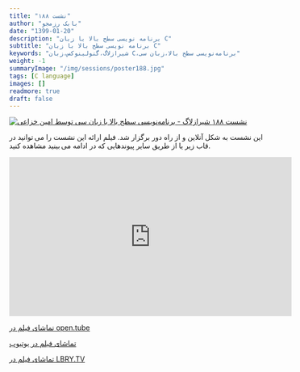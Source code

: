 ```yaml
---
title: "نشست ۱۸۸"
author: "بابک رزمجو"
date: "1399-01-20"
description: "برنامه نویسی سطح بالا با زبان C"
subtitle: "برنامه نویسی سطح بالا با زبان C"
keywords: "شیرازلاگ،گنولینوکس،زبان C،برنامه‌نویسی سطح بالا،زبان سی"
weight: -1
summaryImage: "/img/sessions/poster188.jpg"
tags: [C language]
images: []
readmore: true
draft: false
---
```

[![نشست ۱۸۸ شیرازلاگ - برنامه‌نویسی سطح بالا با زبان سی توسط امین خزاعی](/img/sessions/poster188.jpg)](/img/sessions/poster188.jpg)

این نشست به شکل آنلاین و از راه دور برگزار شد. فیلم ارائه این نشست را می توانید در قاب زیر یا از طریق سایر پیوندهایی که در ادامه می بینید مشاهده کنید.

<iframe width="560" height="315" sandbox="allow-same-origin allow-scripts" src="https://open.tube/videos/embed/b3b45b58-1f80-4540-ba47-1c5e4edd130d" frameborder="0" allowfullscreen="true"></iframe>

[تماشای فیلم در open.tube](https://open.tube/videos/watch/b3b45b58-1f80-4540-ba47-1c5e4edd130d)

[تماشای فیلم در یوتیوب](https://youtu.be/Sg2eoKF69-c)

[تماشای فیلم در LBRY.TV](https://open.lbry.com/@ShirazLUG:5/c-cello:2)
